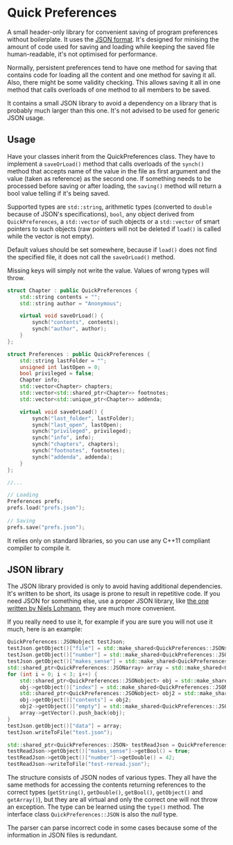 # Quick Preferences
A small header-only library for convenient saving of program preferences without boilerplate. It uses the [JSON format](https://en.wikipedia.org/wiki/JSON). It's designed for minising the amount of code used for saving and loading while keeping the saved file human-readable, it's not optimised for performance.

Normally, persistent preferences tend to have one method for saving that contains code for loading all the content and one method for saving it all. Also, there might be some validity checking. This allows saving it all in one method that calls overloads of one method to all members to be saved.

It contains a small JSON library to avoid a dependency on a library that is probably much larger than this one. It's not advised to be used for generic JSON usage.

## Usage

Have your classes inherit from the QuickPreferences class. They have to implement a `saveOrLoad()` method that calls overloads of the `synch()` method that accepts name of the value in the file as first argument and the value (taken as reference) as the second one. If something needs to be processed before saving or after loading, the `saving()` method will return a bool value telling if it's being saved.

Supported types are `std::string`, arithmetic types (converted to `double` because of JSON's specifications), `bool`, any object derived from `QuickPreferences`, a `std::vector` of such objects or a `std::vector` of smart pointers to such objects (raw pointers will not be deleted if `load()` is called while the vector is not empty).

Default values should be set somewhere, because if `load()` does not find the specified file, it does not call the `saveOrLoad()` method.

Missing keys will simply not write the value. Values of wrong types will throw.

```C++
struct Chapter : public QuickPreferences {
	std::string contents = "";
	std::string author = "Anonymous";

	virtual void saveOrLoad() {
		synch("contents", contents);
		synch("author", author);
	}
};

struct Preferences : public QuickPreferences {
	std::string lastFolder = "";
	unsigned int lastOpen = 0;
	bool privileged = false;
	Chapter info;
	std::vector<Chapter> chapters;
	std::vector<std::shared_ptr<Chapter>> footnotes;
	std::vector<std::unique_ptr<Chapter>> addenda;

	virtual void saveOrLoad() {
		synch("last_folder", lastFolder);
		synch("last_open", lastOpen);
		synch("privileged", privileged);
		synch("info", info);
		synch("chapters", chapters);
		synch("footnotes", footnotes);
		synch("addenda", addenda);
	}
};

//...

// Loading
Preferences prefs;
prefs.load("prefs.json");
  
// Saving
prefs.save("prefs.json");
```

It relies only on standard libraries, so you can use any C++11 compliant compiler to compile it.

## JSON library

The JSON library provided is only to avoid having additional dependencies. It's written to be short, its usage is prone to result in repetitive code. If you need JSON for something else, use a proper JSON library, like [the one written by Niels Lohmann](https://github.com/nlohmann/json), they are much more convenient.

If you really need to use it, for example if you are sure you will not use it much, here is an example:

``` C++
QuickPreferences::JSONobject testJson;
testJson.getObject()["file"] = std::make_shared<QuickPreferences::JSONstring>("test.json");
testJson.getObject()["number"] = std::make_shared<QuickPreferences::JSONdouble>(9);
testJson.getObject()["makes_sense"] = std::make_shared<QuickPreferences::JSONbool>(false);
std::shared_ptr<QuickPreferences::JSONarray> array = std::make_shared<QuickPreferences::JSONarray>();
for (int i = 0; i < 3; i++) {
	std::shared_ptr<QuickPreferences::JSONobject> obj = std::make_shared<QuickPreferences::JSONobject>();
	obj->getObject()["index"] = std::make_shared<QuickPreferences::JSONdouble>(i);
	std::shared_ptr<QuickPreferences::JSONobject> obj2 = std::make_shared<QuickPreferences::JSONobject>();
	obj->getObject()["contents"] = obj2;
	obj2->getObject()["empty"] = std::make_shared<QuickPreferences::JSONobject>();
	array->getVector().push_back(obj);
}
testJson.getObject()["data"] = array;
testJson.writeToFile("test.json");

std::shared_ptr<QuickPreferences::JSON> testReadJson = QuickPreferences::parseJSON("test.json");
testReadJson->getObject()["makes_sense"]->getBool() = true;
testReadJson->getObject()["number"]->getDouble() = 42;
testReadJson->writeToFile("test-reread.json");
```

The structure consists of JSON nodes of various types. They all have the same methods for accessing the contents returning references to the correct types (`getString()`, `getDouble()`, `getBool()`, `getObject()` and `getArray()`), but they are all virtual and only the correct one will not throw an exception. The type can be learned using the `type()` method. The interface class `QuickPreferences::JSON` is also the _null_ type.

The parser can parse incorrect code in some cases because some of the information in JSON files is redundant.
